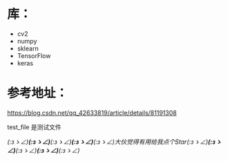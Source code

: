 # 库：

- cv2
- numpy
- sklearn
- TensorFlow
- keras 

# 参考地址：
https://blog.csdn.net/qq_42633819/article/details/81191308


test_file 是测试文件

_(:зゝ∠)__(:зゝ∠)__(:зゝ∠)__(:зゝ∠)__(:зゝ∠)_大伙觉得有用给我点个Star_(:зゝ∠)__(:зゝ∠)__(:зゝ∠)__(:зゝ∠)__(:зゝ∠)_

